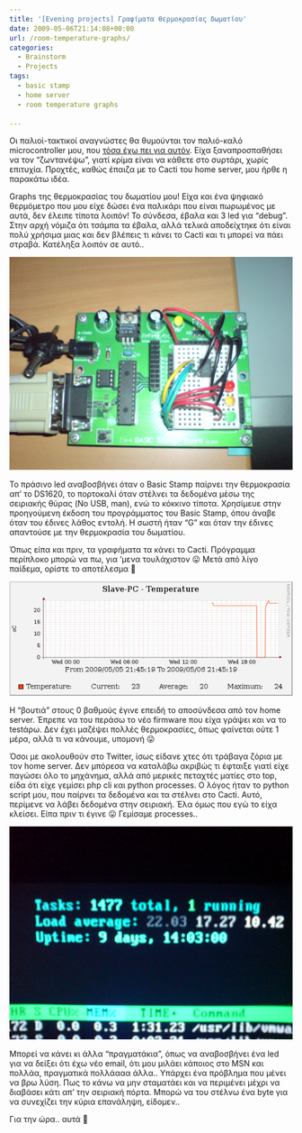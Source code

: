 ```yaml
---
title: '[Evening projects] Γραφίματα θερμοκρασίας δωματίου'
date: 2009-05-06T21:14:08+00:00
url: /room-temperature-graphs/
categories:
  - Brainstorm
  - Projects
tags:
  - basic stamp
  - home server
  - room temperature graphs

---
```

Οι παλιοί-τακτικοί αναγνώστες θα θυμούνται τον παλιό-καλό microcontroller μου, που [τόσα έχω πει για αυτόν](/tags/basic-stamp/). Είχα ξαναπροσπαθήσει να τον &#8220;ζωντανέψω&#8221;, γιατί κρίμα είναι να κάθετε στο συρτάρι, χωρίς επιτυχία. Προχτές, καθώς έπαιζα με το Cacti του home server, μου ήρθε η παρακάτω ιδέα.

Graphs της θερμοκρασίας του δωματίου μου! Είχα και ένα ψηφιακό θερμόμετρο που μου είχε δώσει ένα παλικάρι που είναι πωρωμένος με αυτά, δεν έλειπε τίποτα λοιπόν! Το σύνδεσα, έβαλα και 3 led για &#8220;debug&#8221;. Στην αρχή νόμιζα ότι τσάμπα τα έβαλα, αλλά τελικά αποδείχτηκε ότι είναι πολύ χρήσιμα μιας και δεν βλέπεις τι κάνει το Cacti και τι μπορεί να πάει στραβά. Κατέληξα λοιπόν σε αυτό..  

![Room temperature module](dsc00282.jpg)

Το πράσινο led αναβοσβήνει όταν ο Basic Stamp παίρνει την θερμοκρασία απ&#8217; το DS1620, το πορτοκαλί όταν στέλνει τα δεδομένα μέσω της σειριακής θύρας (No USB, man), ενώ το κόκκινο τίποτα. Χρησίμευε στην προηγούμενη έκδοση του προγράμματος του Basic Stamp, όπου άναβε όταν του έδινες λάθος εντολή. Η σωστή ήταν &#8220;G&#8221; και όταν την έδινες απαντούσε με την θερμοκρασία του δωματίου.

Όπως είπα και πριν, τα γραφήματα τα κάνει το Cacti. Πρόγραμμα περίπλοκο μπορώ να πω, για &#8216;μενα τουλάχιστον 😛 Μετά από λίγο παίδεμα, ορίστε το αποτέλεσμα 🙂

![Room temperature Cacti graph](graph_imagephp-1.png)

Η &#8220;βουτιά&#8221; στους 0 βαθμούς έγινε επειδή το αποσύνδεσα από τον home server. Έπρεπε να του περάσω το νέο firmware που είχα γράψει και να το testάρω. Δεν έχει μαζέψει πολλές θερμοκρασίες, όπως φαίνεται ούτε 1 μέρα, αλλά τι να κάνουμε, υπομονή 😛

Όσοι με ακολουθούν στο Twitter, ίσως είδανε χτες ότι τράβαγα ζόρια με τον home server. Δεν μπόρεσα να καταλάβω ακριβώς τι έφταιξε γιατί είχε παγώσει όλο το μηχάνημα, αλλά από μερικές πεταχτές ματίες στο top, είδα ότι είχε γεμίσει php cli και python processes. Ο λόγος ήταν το python script μου, που παίρνει τα δεδομένα και τα στέλνει στο Cacti. Αυτό, περίμενε να λάβει δεδομένα στην σειριακή. Έλα όμως που εγώ το είχα κλείσει. Είπα πριν τι έγινε 😛 Γεμίσαμε processes..

![Processes record](dsc00270.jpg)

Μπορεί να κάνει κι άλλα &#8220;πραγματάκια&#8221;, όπως να αναβοσβήνει ένα led για να δείξει ότι έχω νέο email, ότι μου μιλάει κάποιος στο MSN και πολλάα, πραγματικά πολλάααα άλλα.. Υπάρχει ένα πρόβλημα που μένει να βρω λύση. Πως το κάνω να μην σταματάει και να περιμένει μέχρι να διαβάσει κάτι απ&#8217; την σειριακή πόρτα. Μπορώ να του στέλνω ένα byte για να συνεχίζει την κύρια επανάληψη, είδομεν..

Για την ώρα.. αυτά 🙂
